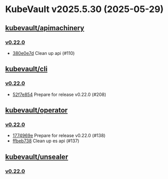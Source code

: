# KubeVault v2025.5.30 (2025-05-29)


## [kubevault/apimachinery](https://github.com/kubevault/apimachinery)

### [v0.22.0](https://github.com/kubevault/apimachinery/releases/tag/v0.22.0)

- [380e0e7d](https://github.com/kubevault/apimachinery/commit/380e0e7d) Clean up api (#110)



## [kubevault/cli](https://github.com/kubevault/cli)

### [v0.22.0](https://github.com/kubevault/cli/releases/tag/v0.22.0)

- [52f7e854](https://github.com/kubevault/cli/commit/52f7e854) Prepare for release v0.22.0 (#208)



## [kubevault/operator](https://github.com/kubevault/operator)

### [v0.22.0](https://github.com/kubevault/operator/releases/tag/v0.22.0)

- [1774969e](https://github.com/kubevault/operator/commit/1774969e8) Prepare for release v0.22.0 (#138)
- [ffbeb738](https://github.com/kubevault/operator/commit/ffbeb738f) Clean up es api (#137)



## [kubevault/unsealer](https://github.com/kubevault/unsealer)

### [v0.22.0](https://github.com/kubevault/unsealer/releases/tag/v0.22.0)




